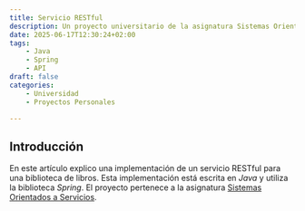```yaml
---
title: Servicio RESTful
description: Un proyecto universitario de la asignatura Sistemas Orientados a Servicios.
date: 2025-06-17T12:30:24+02:00
tags:
    - Java
    - Spring
    - API
draft: false
categories:
    - Universidad
    - Proyectos Personales

---
```


## Introducción

En este artículo explico una implementación de un servicio RESTful para una biblioteca de libros. Esta implementación está escrita en *Java* y utiliza la biblioteca *Spring*. El proyecto pertenece a la asignatura [Sistemas Orientados a Servicios](https://dlsiis.fi.upm.es/sistemasorientadosservicios/index.html).
